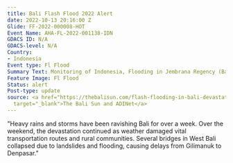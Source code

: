 ```yaml
---
title: Bali Flash Flood 2022 Alert
date: 2022-10-13 20:16:00 Z
Glide: FF-2022-000008-HOT
Event Name: AHA-FL-2022-001138-IDN
GDACS ID: N/A
GDACS-level: N/A
Country:
- Indonesia
Event type: Fl Flood
Summary Text: Monitoring of Indonesia, Flooding in Jembrana Regency (Bali).
Feature Image: Fl Flood
Status: alert
Post-type: update
source: <a href="https://thebalisun.com/flash-flooding-in-bali-devastates-communities-and-cuts-off-key-transport-routes/"
  target="_blank">The Bali Sun and ADINet</a>
---
```


"Heavy rains and storms have been ravishing Bali for over a week. Over the weekend, the devastation continued as weather damaged vital transportation routes and rural communities. Several bridges in West Bali collapsed due to landslides and flooding, causing delays from Gilimanuk to Denpasar."